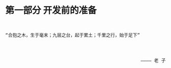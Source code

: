 # 第一部分 开发前的准备

<pre>
<p>
“合抱之木，生于毫末；九层之台，起于累土；千里之行，始于足下”
</p>
<p style="text-align: right;">
———— 老 子
</p>
</pre>